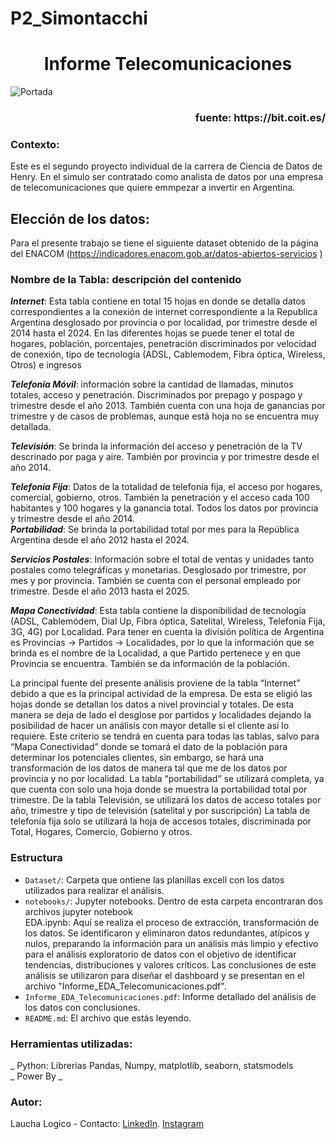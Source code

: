 # P2_Simontacchi
<h1 align='center'>
<b>Informe Telecomunicaciones</b>
</h1>

![Portada](https://bit.coit.es/wp-content/uploads/2020/07/formando-ingenieros-de-telecomunicacion-imagen.png)
<h3 align='right'>
<b>fuente: https://bit.coit.es/ </b>
</h3>

### Contexto:
Este es el segundo proyecto individual de la carrera de Ciencia de Datos de Henry. En el simulo ser contratado como analista de datos por una empresa de telecomunicaciones que quiere emmpezar a invertir en Argentina. 

## Elección de los datos: 
Para el presente trabajo se tiene el siguiente dataset obtenido de la página del ENACOM (https://indicadores.enacom.gob.ar/datos-abiertos-servicios )  
### Nombre de la Tabla: descripción del contenido
**_Internet_**: Esta tabla contiene en total 15 hojas en donde se detalla datos correspondientes a la conexión de internet correspondiente a la Republica Argentina desglosado por provincia o por localidad, por trimestre desde el 2014 hasta el 2024. En las diferentes hojas se puede tener el total de hogares, población, porcentajes, penetración discriminados por velocidad de conexión, tipo de tecnología (ADSL, Cablemodem, Fibra óptica, Wireless, Otros) e ingresos </br >

**_Telefonía Móvil_**: información sobre la cantidad de llamadas, minutos totales, acceso y penetración. Discriminados por prepago y pospago y trimestre desde el año 2013. También cuenta con una hoja de ganancias por trimestre y de casos de problemas, aunque está hoja no se encuentra muy detallada.     </br >

**_Televisión_**: Se brinda la información del acceso y penetración de la TV descrinado por paga y aire. También por provincia y por trimestre desde el año 2014. </br >

**_Telefonía Fija_**: Datos de la totalidad de telefonía fija, el acceso por hogares, comercial, gobierno, otros. También la penetración y el acceso cada 100 habitantes y 100 hogares y la ganancia total. Todos los datos por provincia y trimestre desde el año 2014.  
**_Portabilidad_**: Se brinda la portabilidad total por mes para la República Argentina desde el año 2012 hasta el 2024. </br >

**_Servicios Postales_**: Información sobre el total de ventas y unidades tanto postales como telegráficas y monetarias. Desglosado por trimestre, por mes y por provincia. También se cuenta con el personal empleado por trimestre. Desde el año 2013 hasta el 2025. </br >

**_Mapa Conectividad_**: Esta tabla contiene la disponibilidad de tecnología (ADSL, Cablemódem, Dial Up, Fibra óptica, Satelital, Wireless, Telefonía Fija, 3G, 4G) por Localidad. Para tener en cuenta la división política de Argentina es Provincias → Partidos → Localidades, por lo que la información que se brinda es el nombre de la Localidad, a que Partido pertenece y en que Provincia se encuentra. También se da información de la población.  </br >

La principal fuente del presente análisis proviene de la tabla “Internet” debido a que es la principal actividad de la empresa. De esta se eligió las hojas donde se detallan los datos a nivel provincial y totales. De esta manera se deja de lado el desglose por partidos y localidades dejando la posibilidad de hacer un análisis con mayor detalle si el cliente así lo requiere. Este criterio se tendrá en cuenta para todas las tablas, salvo para “Mapa Conectividad” donde se tomará el dato de la población para determinar los potenciales clientes, sin embargo, se hará una transformación de los datos de manera tal que me de los datos por provincia y no por localidad. La tabla “portabilidad” se utilizará completa, ya que cuenta con solo una hoja donde se muestra la portabilidad total por trimestre. 
De la tabla Televisión, se utilizará los datos de acceso totales por año, trimestre y tipo de televisión (satelital y por suscripción) 
La tabla de telefonía fija solo se utilizará la hoja de accesos totales, discriminada por Total, Hogares, Comercio, Gobierno y otros.

### Estructura
- `Dataset/`: Carpeta que ontiene las planillas excell con los datos utilizados para realizar el análisis.
- `notebooks/`: Jupyter notebooks. Dentro de esta carpeta encontraran dos archivos jupyter notebook </br >
              EDA.ipynb: Aquí se realiza el proceso de extracción, transformación de los datos. Se identificaron y eliminaron datos redundantes, atípicos y nulos, preparando la información para un análisis más limpio y efectivo para el análisis exploratorio de datos con el objetivo de identificar tendencias, distribuciones y valores críticos. Las conclusiones de este análisis se utilizaron para diseñar el dashboard y se presentan en el archivo "Informe_EDA_Telecomunicaciones.pdf".
- `Informe_EDA_Telecomunicaciones.pdf`: Informe detallado del análisis de los datos con conclusiones.
- `README.md`: El archivo que estás leyendo.
### Herramientas utilizadas:
_ Python: Librerias Pandas, Numpy, matplotlib, seaborn, statsmodels </br >
_ Power By
_ 
### Autor:
Laucha Logico - Contacto: [LinkedIn](www.linkedin.com/in/lautaro-simontacchi-75b77580). [Instagram](https://www.instagram.com/laucha_logico/)
